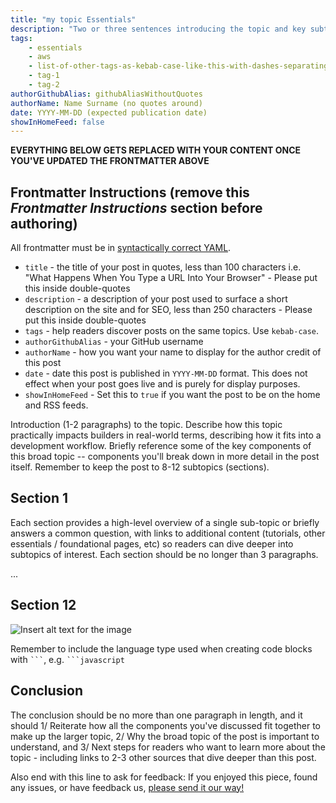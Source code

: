 ```yaml
---
title: "my topic Essentials"
description: "Two or three sentences introducing the topic and key subtopics (for example, Devops might reference logging, monitoring, and observability)"
tags:
    - essentials
    - aws
    - list-of-other-tags-as-kebab-case-like-this-with-dashes-separating-and-all-lower-case-like-below
    - tag-1
    - tag-2
authorGithubAlias: githubAliasWithoutQuotes
authorName: Name Surname (no quotes around)
date: YYYY-MM-DD (expected publication date)
showInHomeFeed: false
---
```


<!-- Throughout this template there will be comments like these, please remove them before committing the first version of the content piece. -->
<!-- NB: READ THE COMMENT ABOVE, AND DELETE THIS AND OTHER COMMENTS!!! -->

**EVERYTHING BELOW GETS REPLACED WITH YOUR CONTENT ONCE YOU'VE UPDATED THE FRONTMATTER ABOVE**

## Frontmatter Instructions (remove this _Frontmatter Instructions_ section before authoring)

All frontmatter must be in [syntactically correct YAML](https://learnxinyminutes.com/docs/yaml/).

- `title` - the title of your post in quotes, less than 100 characters i.e. "What Happens When You Type a URL Into Your Browser" - Please put this inside double-quotes
- `description` - a description of your post used to surface a short description on the site and for SEO, less than 250 characters - Please put this inside double-quotes
- `tags` - help readers discover posts on the same topics. Use `kebab-case`.
- `authorGithubAlias` - your GitHub username
- `authorName` - how you want your name to display for the author credit of this post
- `date` - date this post is published in `YYYY-MM-DD` format. This does not effect when your post goes live and is purely for display purposes.
- `showInHomeFeed` - Set this to `true` if you want the post to be on the home and RSS feeds. 


Introduction (1-2 paragraphs) to the topic. Describe how this topic practically impacts builders in real-world terms, describing how it fits into a development workflow. Briefly reference some of the key components of this broad topic -- components you'll break down in more detail in the post itself. Remember to keep the post to 8-12 subtopics (sections).

## Section 1

Each section provides a high-level overview of a single sub-topic or briefly answers a common question, with links to additional content (tutorials, other essentials / foundational pages, etc) so readers can dive deeper into subtopics of interest. Each section should be no longer than 3 paragraphs.

...

## Section 12


<!-- Sample Image link - Be sure that alt text thoroughly describes the pertinent details of the image --> 
![Insert alt text for the image](images/where-this-image-is-stored.png)

<!-- Code Blocks -->
Remember to include the language type used when creating code blocks with ` ``` `, e.g. ` ```javascript `

## Conclusion

The conclusion should be no more than one paragraph in length, and it should 1/ Reiterate how all the components you've discussed fit together to make up the larger topic, 2/ Why the broad topic of the post is important to understand, and 3/ Next steps for readers who want to learn more about the topic - including links to 2-3 other sources that dive deeper than this post.

Also end with this line to ask for feedback:
If you enjoyed this piece, found any issues, or have feedback us, <a href="https://pulse.buildon.aws/survey/DEM0H5VW" target="_blank">please send it our way!</a>